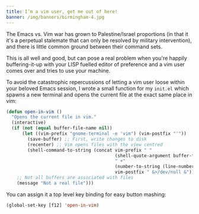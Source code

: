 ```yaml
---
title: I’m a vim user, get me out of here!
banner: /img/banners/birmingham-4.jpg
---
```


The Emacs vs. Vim war has grown to Palestine/Israel proportions (in that it it's
a perpetual stalemate that can only be resolved by military intervention), and
there is little common ground between their command sets.

This is all well and good, but can pose a real problem when you're happily
buffering-it-up with your LISP fuelled editor of preference and a vim user comes
over and tries to use your machine.

To avoid the catastrophic repercussions of letting a vim user loose within your
beloved Emacs session, I wrote a small function for my `init.el` which spawns a
new terminal and opens the current file at the exact same place in vim:

```lisp
(defun open-in-vim ()
  "Opens the current file in vim."
  (interactive)
  (if (not (equal buffer-file-name nil))
      (let ((vim-prefix "gnome-terminal -e 'vim") (vim-postfix "'"))
        (save-buffer) ;; First, write changes to disk
        (recenter) ;; Vim opens files with the view centred
        (shell-command-to-string (concat vim-prefix " "
                                         (shell-quote-argument buffer-file-name)
                                         " +"
                                         (number-to-string (line-number-at-pos))
                                         vim-postfix " &>/dev/null &")))
    ;; Not all buffers are associated with files
    (message "Not a real file")))
```

You can assign it a top level key binding for easy button mashing:

```lisp
(global-set-key [f12] 'open-in-vim)
```
